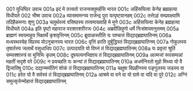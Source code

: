 001	युधिष्ठिर उवाच
001a	इदं मे तत्त्वतो राजन्वक्तुमर्हसि भारत
001c	अहिंसयित्वा केनेह ब्रह्महत्या विधीयते
002	भीष्म उवाच
002a	व्यासमामन्त्र्य राजेन्द्र पुरा यत्पृष्टवानहम्
002c	तत्तेऽहं सम्प्रवक्ष्यामि तदिहैकमनाः शृणु
003a	चतुर्थस्त्वं वसिष्ठस्य तत्त्वमाख्याहि मे मुने
003c	अहिंसयित्वा केनेह ब्रह्महत्या विधीयते
004a	इति पृष्टो महाराज पराशरशरीरजः
004c	अब्रवीन्निपुणो धर्मे निःसंशयमनुत्तमम्
005a	ब्राह्मणं स्वयमाहूय भिक्षार्थे कृशवृत्तिनम्
005c	ब्रूयान्नास्तीति यः पश्चात्तं विद्याद्ब्रह्मघातिनम्
006a	मध्यस्थस्येह विप्रस्य योऽनूचानस्य भारत
006c	वृत्तिं हरति दुर्बुद्धिस्तं विद्याद्ब्रह्मघातिनम्
007a	गोकुलस्य तृषार्तस्य जलार्थे वसुधाधिप
007c	उत्पादयति यो विघ्नं तं विद्याद्ब्रह्मघातिनम्
008a	यः प्रवृत्तां श्रुतिं सम्यक्शास्त्रं वा मुनिभिः कृतम्
008c	दूषयत्यनभिज्ञाय तं विद्याद्ब्रह्मघातिनम्
009a	आत्मजां रूपसम्पन्नां महतीं सदृशे वरे
009c	न प्रयच्छति यः कन्यां तं विद्याद्ब्रह्मघातिनम्
010a	अधर्मनिरतो मूढो मिथ्या यो वै द्विजातिषु
010c	दद्यान्मर्मातिगं शोकं तं विद्याद्ब्रह्मघातिनम्
011a	चक्षुषा विप्रहीनस्य पङ्गुलस्य जडस्य वा
011c	हरेत यो वै सर्वस्वं तं विद्याद्ब्रह्मघातिनम्
012a	आश्रमे वा वने वा यो ग्रामे वा यदि वा पुरे
012c	अग्निं समुत्सृजेन्मोहात्तं विद्याद्ब्रह्मघातिनम्
